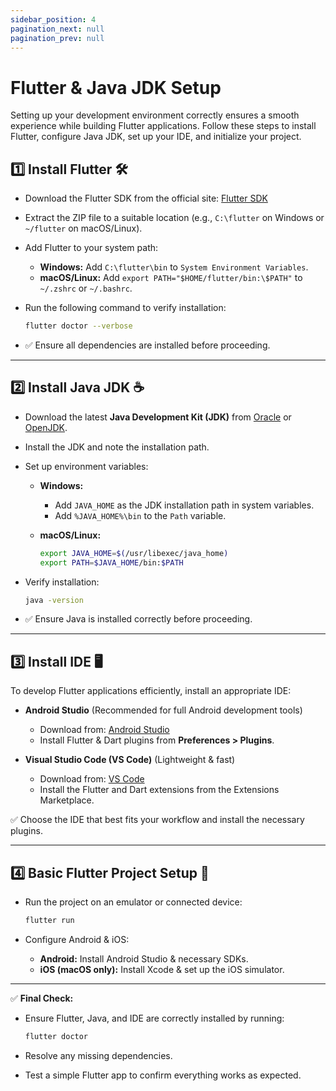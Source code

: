 ```yaml
---
sidebar_position: 4
pagination_next: null
pagination_prev: null
---
```


# Flutter & Java JDK Setup

Setting up your development environment correctly ensures a smooth experience while building Flutter applications. Follow these steps to install Flutter, configure Java JDK, set up your IDE, and initialize your project.

## 1️⃣ Install Flutter 🛠️

- Download the Flutter SDK from the official site: [Flutter SDK](https://flutter.dev/docs/get-started/install)
- Extract the ZIP file to a suitable location (e.g., `C:\flutter` on Windows or `~/flutter` on macOS/Linux).
- Add Flutter to your system path:
  - **Windows:** Add `C:\flutter\bin` to `System Environment Variables`.
  - **macOS/Linux:** Add `export PATH="$HOME/flutter/bin:\$PATH"` to `~/.zshrc` or `~/.bashrc`.
- Run the following command to verify installation:
  
  ```sh
  flutter doctor --verbose
  ```
- ✅ Ensure all dependencies are installed before proceeding.

---

## 2️⃣ Install Java JDK ☕

- Download the latest **Java Development Kit (JDK)** from [Oracle](https://www.oracle.com/java/technologies/javase-downloads.html) or [OpenJDK](https://openjdk.org/).
- Install the JDK and note the installation path.
- Set up environment variables:
  
  - **Windows:**
    - Add `JAVA_HOME` as the JDK installation path in system variables.
    - Add `%JAVA_HOME%\bin` to the `Path` variable.
  - **macOS/Linux:**
    
    ```sh
    export JAVA_HOME=$(/usr/libexec/java_home)
    export PATH=$JAVA_HOME/bin:$PATH
    ```
- Verify installation:

  ```sh
  java -version
  ```
- ✅ Ensure Java is installed correctly before proceeding.

---

## 3️⃣ Install IDE 🖥️

To develop Flutter applications efficiently, install an appropriate IDE:

- **Android Studio** (Recommended for full Android development tools)

  - Download from: [Android Studio](https://developer.android.com/studio)
  - Install Flutter & Dart plugins from **Preferences > Plugins**.

- **Visual Studio Code (VS Code)** (Lightweight & fast)

  - Download from: [VS Code](https://code.visualstudio.com/)
  - Install the Flutter and Dart extensions from the Extensions Marketplace.
  
✅ Choose the IDE that best fits your workflow and install the necessary plugins.

---

## 4️⃣ Basic Flutter Project Setup 📂

- Run the project on an emulator or connected device:
  
  ```sh
  flutter run
  ```
- Configure Android & iOS:
  - **Android:** Install Android Studio & necessary SDKs.
  - **iOS (macOS only):** Install Xcode & set up the iOS simulator.

---

✅ **Final Check:**

- Ensure Flutter, Java, and IDE are correctly installed by running:
  
  ```sh
  flutter doctor
  ```
- Resolve any missing dependencies.
- Test a simple Flutter app to confirm everything works as expected.
